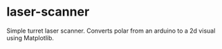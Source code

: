 # laser-scanner
Simple turret laser scanner. Converts polar from an arduino to a 2d visual using Matplotlib.
